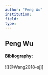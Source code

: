 ```yaml
---
author: "Peng Wu"
institution:
field:
type:
---
```


## Peng Wu
#### Bibliography:

![[@Wang2018-sj]]